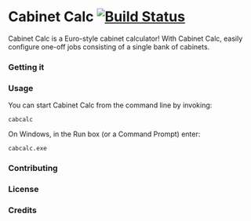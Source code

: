 # Cabinet Calc    [![Build Status](https://travis-ci.com/htoigo/cabinet-calc.svg?branch=master)](https://travis-ci.com/htoigo/cabinet-calc)

Cabinet Calc is a Euro-style cabinet calculator! With Cabinet Calc, easily
configure one-off jobs consisting of a single bank of cabinets.

### Getting it

### Usage

You can start Cabinet Calc from the command line by invoking:

    cabcalc

On Windows, in the Run box (or a Command Prompt) enter:

    cabcalc.exe

### Contributing

### License

### Credits
